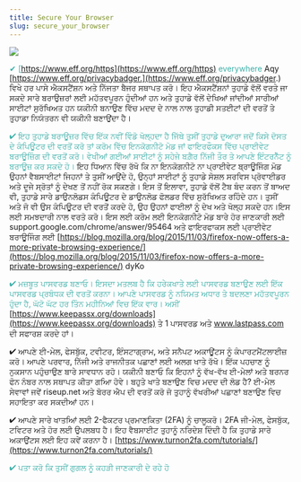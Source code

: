 ```yaml
---
title: Secure Your Browser
slug: secure_your_browser
---
```


![](/images/coverchap_6.jpg)




<span class="leadtip" style="color:#3cafa8">✔ [https://www.eff.org/https](https://www.eff.org/https) everywhere</span> Aqy [https://www.eff.org/privacybadger.](https://www.eff.org/privacybadger.) ਵਿਖੇ ਹਰ ਪਾਸੇ ਐਕਸਟੈਂਸ਼ਨ ਅਤੇ ਨਿੱਜਤਾ ਬੈਜਰ ਸਥਾਪਤ ਕਰੋ। ਇਹ ਐਕਸਟੈਂਸ਼ਨਾਂ ਤੁਹਾਡੇ ਵੱਲੋਂ ਵਰਤੇ ਜਾ ਸਕਦੇ ਸਾਰੇ ਬਰਾਉਜ਼ਰਾਂ ਲਈ ਮਹੱਤਵਪੂਰਨ ਹੁੰਦੀਆਂ ਹਨ ਅਤੇ ਤੁਹਾਡੇ ਵੱਲੋਂ ਦੇਖਿਆਂ ਜਾਂਦੀਆਂ ਸਾਰੀਆਂ ਸਾਈਟਾਂ ਸੁਰੱਖਿਅਤ ਹਨ ਯਕੀਨੀ ਬਨਾਉਣ ਵਿੱਚ ਮਦਦ ਦੇ ਨਾਲ ਨਾਲ ਤੁਹਾਡੀ ਸਤਈਟਾਂ ਦੀ ਵਰਤੋਂ ਤੇ ਤੁਹਾਡਾ ਨਿਯੰਤਰਨ ਵੀ ਯਕੀਨੀ ਬਣਾਉਂਦਾ ਹੈ।

<span class="leadtip" style="color:#3cafa8">✔ ਇਹ ਤੁਹਾਡੇ ਬਰਾਊਜ਼ਰ ਵਿੱਚ ਇੱਕ ਨਵੀਂ ਵਿੰਡੋ ਖੋਲ੍ਹਦਾ ਹੈ ਜਿੱਥੇ ਤੁਸੀਂ ਤੁਹਾਡੇ ਦੁਆਰਾ ਜਦੋਂ ਕਿਸੇ ਦੋਸਤ ਦੇ ਕੰਪਿਊਟਰ ਦੀ ਵਰਤੋਂ ਕਰੋ ਤਾਂ ਕਰੋਮ ਵਿੱਚ ਇਨਕੋਗਨੀਟੋ ਮੋਡ ਜਾਂ ਫਾਇਰਫੌਕਸ ਵਿੱਚ ਪ੍ਰਾਈਵੇਟ ਬਰਾਊਜ਼ਿੰਗ ਦੀ ਵਰਤੋਂ ਕਰੋ। ਵੇਖੀਆਂ ਗਈਆਂ ਸਾਈਟਾਂ ਨੂੰ ਸਹੇਜੇ ਬਗ਼ੈਰ ਨਿੱਜੀ ਤੌਰ ਤੇ ਆਪਣੇ ਇੰਟਰਨੈੱਟ ਨੂੰ ਬਰਾਊਜ਼ ਕਰ ਸਕਦੇ ਹੋ। </span>ਇਹ ਧਿਆਨ ਵਿੱਚ ਰੱਖੋ ਕਿ ਨਾ ਇਨਕੋਗਨੀਟੋ ਨਾ ਪ੍ਰਾਈਵੇਟ ਬ੍ਰਾਊਜਿੰਗ ਮੋਡ ਉਹਨਾਂ ਵੈਬਸਾਈਟਾਂ ਜਿਹਨਾਂ ਤੇ ਤੁਸੀਂ ਆਉਂਦੇ ਹੋ, ਉਨ੍ਹਾਂ ਸਾਈਟਾਂ ਨੂੰ ਤੁਹਾਡੇ ਸੋਸ਼ਲ ਸਰਵਿਸ ਪ੍ਰੋਵਾਈਡਰ ਅਤੇ ਦੂਜੇ ਸ੍ਰੋਤਾਂ ਨੂੰ ਦੇਖਣ ਤੋਂ ਨਹੀਂ ਰੋਕ ਸਕਣਗੇ। ਇਸ ਤੋਂ ਇਲਾਵਾ, ਤੁਹਾਡੇ ਵੱਲੋਂ ਟੈਬ ਬੰਦ ਕਰਨ ਤੋਂ ਬਾਅਦ ਵੀ, ਤੁਹਾਡੇ ਸਾਰੇ ਡਾਉਨਲੋਡਸ ਕੰਪਿਊਟਰ ਦੇ ਡਾਉਨਲੋਡ ਫੋਲਡਰ ਵਿੱਚ ਸੁਰੱਖਿਅਤ ਰਹਿੰਦੇ ਹਨ। ਤੁਸੀਂ ਅਤੇ ਜੋ ਵੀ ਉਸ ਕੰਪਿਊਟਰ ਦੀ ਵਰਤੋਂ ਕਰਦੇ ਹੋ, ਉਹ ਉਹਨਾਂ ਫਾਈਲਾਂ ਨੂੰ ਦੇਖ ਅਤੇ ਖੋਲ੍ਹ ਸਕਦੇ ਹਨ।ਇਸ ਲਈ ਸਮਝਦਾਰੀ ਨਾਲ ਵਰਤੋ ਕਰੋ। ਇਸ ਲਈ ਕਰੋਮ ਲਈ ਇਨਕੋਗਨੀਟੋ ਮੋਡ ਬਾਰੇ ਹੋਰ ਜਾਣਕਾਰੀ ਲਈ support.google.com/chrome/answer/95464 ਅਤੇ ਫਾਇਰਫਾਕਸ ਲਈ ਪ੍ਰਾਈਵੇਟ ਬਰਾਊਜਿੰਗ ਲਈ [https://blog.mozilla.org/blog/2015/11/03/firefox-now-offers-a-more-private-browsing-experience/](https://blog.mozilla.org/blog/2015/11/03/firefox-now-offers-a-more-private-browsing-experience/) dyKo




<span class="leadtip" style="color:#3cafa8">✔ ਮਜ਼ਬੂਤ ਪਾਸਵਰਡ ਬਣਾਓ। ਇਸਦਾ ਮਤਲਬ ਹੈ ਕਿ ਹਰੇਕਖਾਤੇ ਲਈ ਪਾਸਵਰਡ ਬਣਾਉਣ ਲਈ ਇੱਕ ਪਾਸਵਰਡ ਪ੍ਰਬੰਧਕ ਦੀ ਵਰਤੋਂ ਕਰਨਾ। ਆਪਣੇ ਪਾਸਵਰਡ ਨੂੰ ਨਯਿਮਤ ਅਧਾਰ ਤੇ ਬਦਲਣਾ ਮਹੱਤਵਪੂਰਨ ਹੁੰਦਾ ਹੈ, ਘੱਟੋ ਘੱਟ ਹਰ ਤਿੰਨ ਮਹੀਨਿਆਂ ਵਿਚ ਇੱਕ ਵਾਰ। ਅਸੀਂ</span> [https://www.keepassx.org/downloads](https://www.keepassx.org/downloads) ਤੇ 1 ਪਾਸਵਰਡ ਅਤੇ www.lastpass.com ਦੀ ਸਫਾਰਸ਼ ਕਰਦੇ ਹਾਂ।  

✔ ਆਪਣੇ ਈ-ਮੇਲ, ਫੇਸਬੁੱਕ, ਟਵੀਟਰ, ਇੰਸਟਾਗ੍ਰਾਮ, ਅਤੇ ਸਨੈਪਟ ਅਕਾਊਂਟਸ ਨੂੰ ਕੰਪਾਰਟਮੈਂਟਲਾਈਜ਼ ਕਰੋ। ਆਪਣੇ ਪਰਵਾਰ, ਨਿੱਜੀ ਅਤੇ ਰਾਜਨੀਤਕ ਪਛਾਣਾਂ ਲਈ ਅਲਗ ਖਾਤੇ ਰੱਖੋ। ਇੱਕ ਪਹਚਾਣ ਨੂੰ ਨੁਕਸਾਨ ਪਹੁੰਚਾਉਣ ਬਾਰੇ ਸਾਵਧਾਨ ਰਹੋ। ਯਕੀਨੀ ਬਣਾਓ ਕਿ ਇਹਨਾਂ ਨੂੰ ਵੱਖ-ਵੱਖ ਈ-ਮੇਲਾਂ ਅਤੇ ਬਰਨਰ ਫੋਨ ਨੰਬਰ ਨਾਲ ਸਥਾਪਤ ਕੀਤਾ ਗਆਿ ਹੋਵੇ। ਬਹੁਤੇ ਖਾਤੇ ਬਣਾਉਣ ਵਿਚ ਮਦਦ ਦੀ ਲੋਡ ਹੈ? ਈ-ਮੇਲ ਸੇਵਾਵਾਂ ਜਵੇਂ riseup.net ਅਤੇ ਬੋਰਰ ਐਪ ਦੀ ਵਰਤੋਂ ਕਰੋ ਜੋ ਤੁਹਾਨੂੰ ਵੱਖਰੀਆਂ ਪਛਾਣਾਂ ਬਣਾਉਣ ਵਿਚ ਸਹਾਇਤਾ ਕਰ ਸਕਦੀਆਂ ਹਨ।  

✔ ਆਪਣੇ ਸਾਰੇ ਖਾਤਆਿਂ ਲਈ 2-ਫੈਕਟਰ ਪ੍ਰਮਾਣਕਿਤਾ (2FA) ਨੂੰ ਚਾਲੂਕਰੋ। 2FA ਜੀ-ਮੇਲ, ਫੇਸਬੁੱਕ, ਟਵਿਟਰ ਅਤੇ ਹੋਰ ਲਈ ਉਪਲਬਧ ਹੈ। ਇਹ ਵੈਬਸਾਈਟ ਤੁਹਾਨੂੰ ਨਰਿਦੇਸ਼ ਦਿੰਦੀ ਹੈ ਕਿ ਤੁਹਾਡੇ ਸਾਰੇ ਅਕਾਉਂਟਸ ਲਈ ਇਹ ਕਵੇਂ ਕਰਨਾ ਹੈ। [https://www.turnon2fa.com/tutorials/](https://www.turnon2fa.com/tutorials/)

<span class="leadtip" style="color:#3cafa8">✔ ਪਤਾ ਕਰੋ ਕਿ ਤੁਸੀਂ ਗੁਗਲ ਨੂੰ ਕਹੜੀ ਜਾਣਕਾਰੀ ਦੇ ਰਹੇ ਹੋ</span>
